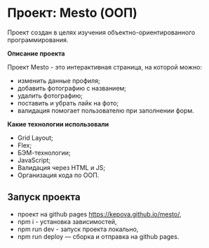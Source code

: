 # Проект: Mesto (ООП)
Проект создан в целях изучения объектно-ориентированного программирования.

**Описание проекта**

Проект Mesto - это интерактивная страница, на которой можно:
* изменить данные профиля;
* добавить фотографию с названием;
* удалить фотографию;
* поставить и убрать лайк на фото;
* валидация помогает пользователю при заполнении форм.

**Какие технологии использовали**

* Grid Layout;
* Flex;
* БЭМ-технологии;
* JavaScript;
* Валидация через HTML и JS;
* Организация кода по ООП.


## Запуск проекта
- проект на github pages https://kepova.github.io/mesto/,
- npm i - установка зависимостей,
- npm run dev - запуск проекта локально,
- npm run deploy — сборка и отправка на github pages.
